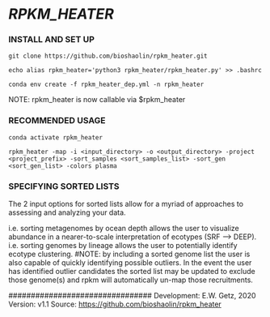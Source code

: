 # ***RPKM_HEATER*** #

### INSTALL AND SET UP ###

	git clone https://github.com/bioshaolin/rpkm_heater.git
	
	echo alias rpkm_heater='python3 rpkm_heater/rpkm_heater.py' >> .bashrc
	
	conda env create -f rpkm_heater_dep.yml -n rpkm_heater

NOTE: rpkm_heater is now callable via $rpkm_heater

### RECOMMENDED USAGE ###
	conda activate rpkm_heater
	
	rpkm_heater -map -i <input_directory> -o <output_directory> -project <project_prefix> -sort_samples <sort_samples_list> -sort_gen <sort_gen_list> -colors plasma

### SPECIFYING SORTED LISTS ###

The 2 input options for sorted lists allow for a myriad of approaches to assessing and analyzing your data.

i.e. sorting metagenomes by ocean depth allows the user to visualize abundance in a nearer-to-scale interpretation of ecotypes (SRF --> DEEP).
i.e. sorting genomes by lineage allows the user to potentially identify ecotype clustering.
	#NOTE: by including a sorted genome list the user is also capable of quickly identifying possible outliers. In the event the user has
	identified outlier candidates the sorted list may be updated to exclude those genome(s) and rpkm will automatically un-map those recruitments.

################################
Development: E.W. Getz, 2020
Version: v1.1
Source: https://github.com/bioshaolin/rpkm_heater
